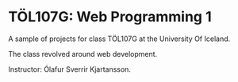 # TÖL107G: Web Programming 1

A sample of projects for class TÖL107G at the University Of Iceland.

The class revolved around web development.

Instructor: Ólafur Sverrir Kjartansson.